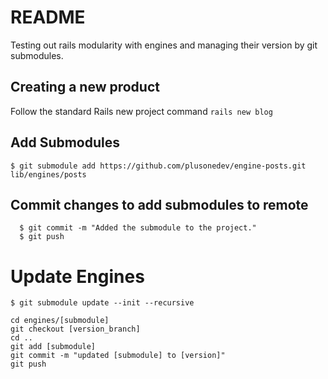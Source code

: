 # README

Testing out rails modularity with engines and managing their version by git submodules.

## Creating a new product

Follow the standard Rails new project command
`rails new blog`

## Add Submodules

```
$ git submodule add https://github.com/plusonedev/engine-posts.git lib/engines/posts
```

## Commit changes to add submodules to remote

```
  $ git commit -m "Added the submodule to the project."
  $ git push
```

# Update Engines

```
$ git submodule update --init --recursive

cd engines/[submodule]
git checkout [version_branch]
cd ..
git add [submodule]
git commit -m "updated [submodule] to [version]"
git push
```
